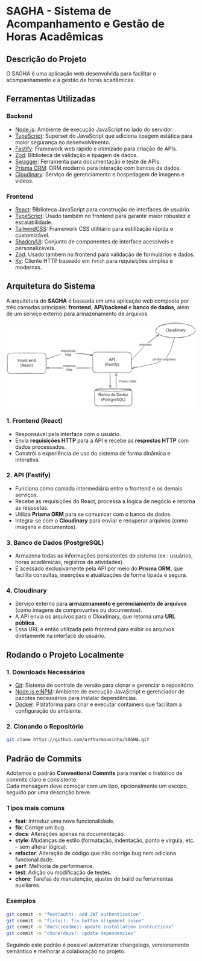 # SAGHA - Sistema de Acompanhamento e Gestão de Horas Acadêmicas

## Descrição do Projeto
O SAGHA é uma aplicação web desenvolvida para facilitar o acompanhamento e a gestão de horas acadêmicas.

## Ferramentas Utilizadas

### Backend
- [Node.js](https://nodejs.org/): Ambiente de execução JavaScript no lado do servidor.  
- [TypeScript](https://www.typescriptlang.org/): Superset do JavaScript que adiciona tipagem estática para maior segurança no desenvolvimento.  
- [Fastify](https://fastify.dev/): Framework web rápido e otimizado para criação de APIs.  
- [Zod](https://zod.dev/): Biblioteca de validação e tipagem de dados.  
- [Swagger](https://swagger.io/): Ferramenta para documentação e teste de APIs.  
- [Prisma ORM](https://www.prisma.io/): ORM moderno para interação com bancos de dados.  
- [Cloudinary](https://cloudinary.com/): Serviço de gerenciamento e hospedagem de imagens e vídeos.  

### Frontend
- [React](https://react.dev/): Biblioteca JavaScript para construção de interfaces de usuário.  
- [TypeScript](https://www.typescriptlang.org/): Usado também no frontend para garantir maior robustez e escalabilidade.  
- [TailwindCSS](https://tailwindcss.com/): Framework CSS utilitário para estilização rápida e customizável.  
- [Shadcn/UI](https://ui.shadcn.com/): Conjunto de componentes de interface acessíveis e personalizáveis.  
- [Zod](https://zod.dev/): Usado também no frontend para validação de formulários e dados.  
- [Ky](https://github.com/sindresorhus/ky): Cliente HTTP baseado em `fetch` para requisições simples e modernas.  

## Arquitetura do Sistema
A arquitetura do **SAGHA** é baseada em uma aplicação web composta por três camadas principais: **frontend**, **API/backend** e **banco de dados**, além de um serviço externo para armazenamento de arquivos.

![arch-sagha](./.github/assets/arch-diagram.svg)

### 1. Frontend (React)
- Responsável pela interface com o usuário.  
- Envia **requisições HTTP** para a API e recebe as **respostas HTTP** com dados processados.  
- Constrói a experiência de uso do sistema de forma dinâmica e interativa.  

### 2. API (Fastify)
- Funciona como camada intermediária entre o frontend e os demais serviços.  
- Recebe as requisições do React, processa a lógica de negócio e retorna as respostas.  
- Utiliza **Prisma ORM** para se comunicar com o banco de dados.  
- Integra-se com o **Cloudinary** para enviar e recuperar arquivos (como imagens e documentos).  

### 3. Banco de Dados (PostgreSQL)
- Armazena todas as informações persistentes do sistema (ex.: usuários, horas acadêmicas, registros de atividades).  
- É acessado exclusivamente pela API por meio do **Prisma ORM**, que facilita consultas, inserções e atualizações de forma tipada e segura.  

### 4. Cloudinary
- Serviço externo para **armazenamento e gerenciamento de arquivos** (como imagens de comprovantes ou documentos).  
- A API envia os arquivos para o Cloudinary, que retorna uma **URL pública**.  
- Essa URL é então utilizada pelo frontend para exibir os arquivos diretamente na interface do usuário.  

## Rodando o Projeto Localmente

### 1. Downloads Necessários
- [Git](https://git-scm.com/downloads): Sistema de controle de versão para clonar e gerenciar o repositório.  
- [Node.js e NPM](https://nodejs.org/en/download): Ambiente de execução JavaScript e gerenciador de pacotes necessários para instalar dependências.  
- [Docker](https://www.docker.com/get-started): Plataforma para criar e executar containers que facilitam a configuração do ambiente.


### 2. Clonando o Repositório
```bash
git clone https://github.com/arthurmousinho/SAGHA.git
```

## Padrão de Commits

Adotamos o padrão **Conventional Commits** para manter o histórico de commits claro e consistente.  
Cada mensagem deve começar com um tipo, opcionalmente um escopo, seguido por uma descrição breve.

### Tipos mais comuns
- **feat**: Introduz uma nova funcionalidade.  
- **fix**: Corrige um bug.  
- **docs**: Alterações apenas na documentação.  
- **style**: Mudanças de estilo (formatação, indentação, ponto e vírgula, etc. – sem alterar lógica).  
- **refactor**: Alteração de código que não corrige bug nem adiciona funcionalidade.  
- **perf**: Melhoria de performance.  
- **test**: Adição ou modificação de testes.  
- **chore**: Tarefas de manutenção, ajustes de build ou ferramentas auxiliares.  

### Exemplos
```bash
git commit -m "feat(auth): add JWT authentication"
git commit -m "fix(ui): fix button alignment issue"
git commit -m "docs(readme): update installation instructions"
git commit -m "chore(deps): update dependencies"
```

Seguindo este padrão é possível automatizar changelogs, versionamento semântico e melhorar a colaboração no projeto.